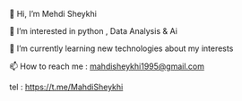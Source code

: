 👋 Hi, I’m Mehdi Sheykhi

👀 I’m interested in python , Data Analysis & Ai

🌱 I’m currently learning new technologies about my interests

📫 How to reach me : mahdisheykhi1995@gmail.com

tel : https://t.me/MahdiSheykhi

<!--
**mahdiSheykhiGithub/mahdiSheykhiGithub** is a ✨ _special_ ✨ repository because its `README.md` (this file) appears on your GitHub profile.

Here are some ideas to get you started:



